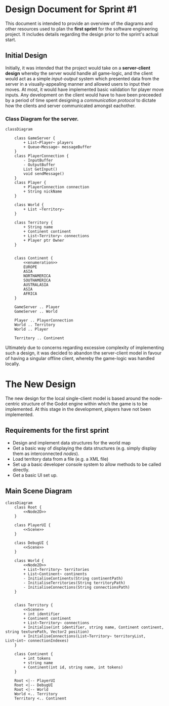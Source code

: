 # Design Document for Sprint #1
This document is intended to provide an overview of the diagrams and other resources used to plan the **first sprint** for the software engineering project. It includes details regarding the design prior to the sprint's actual start.

## Initial Design

Initially, it was intended that the project would take on a **server-client design** whereby the server would handle all game-logic, and the client would act as a simple *input-output* system which presented data from the server in a visually-appealing manner and allowed users to input their moves. At most, it would have implemented basic validation for player move inputs. Any development on the client would have to have been preceeded by a period of time spent designing a *communication protocol* to dictate how the clients and server communicated amongst eachother.

### **Class Diagram for the server.**
```mermaid
classDiagram

    class GameServer {
        + List~Player~ players
        + Queue~Message~ messageBuffer
    }
    class PlayerConnection {
        - InputBuffer
        - OutputBuffer
        List GetInput()
        void sendMessage()
    }
    class Player {
        + PlayerConnection connection
        + String nickName
    }

    class World {
        + List ~Territory~
    }

    class Territory {
        + String name
        + Continent continent
        + List~Territory~ connections
        + Player ptr Owner
    } 


    class Continent {
        <<enumeration>> 
        EUROPE
        ASIA
        NORTHAMERICA
        SOUTHAMERICA
        AUSTRALASIA
        ASIA
        AFRICA
    }

    GameServer .. Player
    GameServer .. World

    Player .. PlayerConnection
    World .. Territory
    World .. Player
    
    Territory .. Continent
```

Ultimately due to concerns regarding excessive complexity of implementing such a design, it was decided to abandon the server-client model in favour of having a singular offline client, whereby the game-logic was handled locally. 

# The New Design
The new design for the local single-client model is based around the node-centric structure of the Godot engine within which the game is to be implemented. At this stage in the development, players have not been implemented. 

## Requirements for the first sprint
- Design and implement data structures for the world map
- Get a basic way of displaying the data structures (e.g. simply display them as interconnected *nodes*).
- Load territory data from a file (e.g. a XML file)
- Set up a basic developer console system to allow methods to be called directly.
- Get a basic UI set up.

## Main Scene Diagram
```mermaid
classDiagram
    class Root {
        <<Node2D>>
    }

    class PlayerUI {
        <<Scene>>
    }

    class DebugUI {
        <<Scene>>
    }

    class World {
        <<Node2D>>
        + List~Territory~ territories
        + List~Continent~ continents
        - InitialiseContinents(String continentPath)
        - InitialiseTerritories(String territoryPath)
        - InitialiseConnections(String connectionsPath)
    }


    class Territory {
        <<Scene>>
        + int identifier
        + Continent continent
        + List~Territory~ connections
        + Initialise(int identifier, string name, Continent continent, string texturePath, Vector2 position)
        + InitialiseConnections(List~Territory~ territoryList, List~int~ connectionIndexes)
    }

    class Continent {
        + int tokens
        + string name
        + Continent(int id, string name, int tokens)
    }

    Root <|-- PlayerUI
    Root <|-- DebugUI
    Root <|-- World
    World <.. Territory
    Territory <.. Continent
```